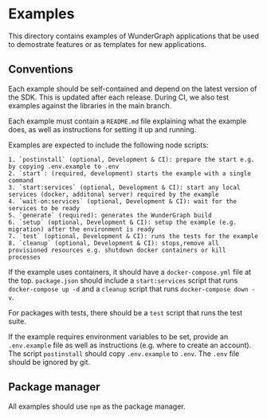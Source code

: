 # Examples

This directory contains examples of WunderGraph applications that be used
to demostrate features or as templates for new applications.

## Conventions

Each example should be self-contained and depend on the latest version of the SDK.
This is updated after each release. During CI, we also test examples against the
libraries in the main branch.

Each example must contain a `README.md` file explaining what the example does, as well as
instructions for setting it up and running.

Examples are expected to include the following node scripts:

    1. `postinstall` (optional, Development & CI): prepare the start e.g. by copying .env.example to .env
    2. `start`: (required, development) starts the example with a single command
    3. `start:services` (optional, Development & CI): start any local services (docker, additonal server) required by the example
    4. `wait-on:services` (optional, Development & CI): wait for the services to be ready
    5. `generate` (required): generates the WunderGraph build
    6. `setup` (optional, Development & CI): setup the example (e.g. migration) after the environment is ready
    7. `test` (optional, Development & CI): runs the tests for the example
    8. `cleanup` (optional, Development & CI): stops,remove all provisioned resources e.g. shutdown docker containers or kill processes

If the example uses containers, it should have a `docker-compose.yml` file at the top. `package.json` should
include a `start:services` script that runs `docker-compose up -d` and a `cleanup` script that runs `docker-compose down -v`.

For packages with tests, there should be a `test` script that runs the test suite.

If the example requires environment variables to be set, provide an `.env.example` file as well as
instructions (e.g. where to create an account). The script `postinstall` should copy `.env.example` to `.env`. The `.env` file should be ignored by git.

## Package manager

All examples should use `npm` as the package manager.
